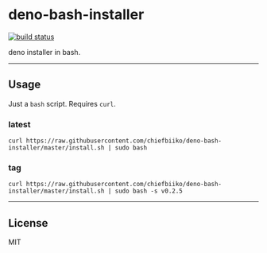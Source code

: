 # deno-bash-installer

[![build status](http://img.shields.io/travis/chiefbiiko/deno-bash-installer.svg?style=flat)](http://travis-ci.org/chiefbiiko/deno-bash-installer)

deno installer in bash.
***

## Usage

Just a `bash` script. Requires `curl`.

### latest

```
curl https://raw.githubusercontent.com/chiefbiiko/deno-bash-installer/master/install.sh | sudo bash
```

### tag

```
curl https://raw.githubusercontent.com/chiefbiiko/deno-bash-installer/master/install.sh | sudo bash -s v0.2.5
```

***

## License

MIT